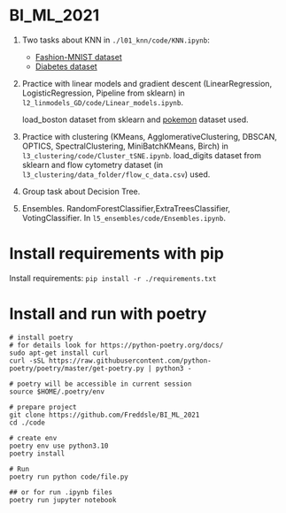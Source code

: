 # BI_ML_2021

1. Two tasks about KNN in `./l01_knn/code/KNN.ipynb`:
    - [Fashion-MNIST dataset](https://www.kaggle.com/zalando-research/fashionmnist)
    - [Diabetes dataset](https://scikit-learn.org/stable/datasets/toy_dataset.html#diabetes-dataset)

2. Practice with linear models and gradient descent (LinearRegression, LogisticRegression, Pipeline from sklearn) in `l2_linmodels_GD/code/Linear_models.ipynb`. 
    
    load_boston dataset from sklearn and [pokemon](https://www.kaggle.com/abcsds/pokemon) dataset used.


3. Practice with clustering (KMeans, AgglomerativeClustering, DBSCAN, OPTICS, SpectralClustering, MiniBatchKMeans, Birch) in `l3_clustering/code/Cluster_tSNE.ipynb`. 
    load_digits dataset from sklearn and flow cytometry dataset (in `l3_clustering/data_folder/flow_c_data.csv`) used.


4. Group task about Decision Tree.

5. Ensembles. RandomForestClassifier,ExtraTreesClassifier, VotingClassifier. In `l5_ensembles/code/Ensembles.ipynb`.


# Install requirements with pip 

Install requirements: `pip install -r ./requirements.txt`


# Install and run with poetry
```console
# install poetry
# for details look for https://python-poetry.org/docs/
sudo apt-get install curl
curl -sSL https://raw.githubusercontent.com/python-poetry/poetry/master/get-poetry.py | python3 -

# poetry will be accessible in current session
source $HOME/.poetry/env

# prepare project
git clone https://github.com/Freddsle/BI_ML_2021
cd ./code

# create env
poetry env use python3.10
poetry install

# Run
poetry run python code/file.py

## or for run .ipynb files
poetry run jupyter notebook
```